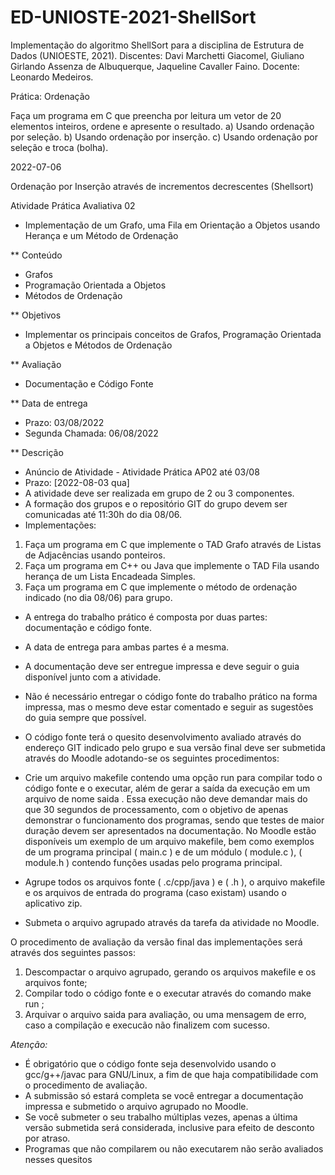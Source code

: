 # ED-UNIOSTE-2021-ShellSort
Implementação do algoritmo ShellSort para a disciplina de Estrutura de Dados (UNIOESTE, 2021). Discentes: Davi Marchetti Giacomel, Giuliano Girlando Assenza de Albuquerque, Jaqueline Cavaller Faino. Docente: Leonardo Medeiros.

Prática: Ordenação

Faça um programa em C que preencha por leitura um vetor de 20 elementos inteiros, ordene e apresente o resultado.
a) Usando ordenação por seleção.
b) Usando ordenação por inserção.
c) Usando ordenação por seleção e troca (bolha).

2022-07-06

Ordenação por Inserção através de incrementos decrescentes (Shellsort)

Atividade Prática Avaliativa 02

* Implementação de um Grafo, uma Fila em Orientação a Objetos usando Herança e um Método de Ordenação

** Conteúdo
- Grafos
- Programação Orientada a Objetos
- Métodos de Ordenação

** Objetivos
- Implementar os principais conceitos de Grafos, Programação Orientada a Objetos e Métodos de Ordenação

** Avaliação
- Documentação e Código Fonte

** Data de entrega
- Prazo: 03/08/2022
- Segunda Chamada: 06/08/2022

** Descrição
- Anúncio de Atividade - Atividade Prática AP02 até 03/08
- Prazo: [2022-08-03 qua]
- A atividade deve ser realizada em grupo de 2 ou 3 componentes.
- A formação dos grupos e o repositório GIT do grupo devem ser comunicadas até 11:30h do dia 08/06.
- Implementações:
1) Faça um programa em C que implemente o TAD Grafo através de Listas de Adjacências usando ponteiros.
2) Faça um programa em C++ ou Java que implemente o TAD Fila usando herança de um Lista Encadeada Simples.
3) Faça um programa em C que implemente o método de ordenação indicado (no dia 08/06) para grupo.
- A entrega do trabalho prático é composta por duas partes: documentação e código fonte.
- A data de entrega para ambas partes é a mesma.
- A documentação deve ser entregue impressa e deve seguir o guia disponível junto com a atividade.
- Não é necessário entregar o código fonte do trabalho prático na forma impressa, mas o mesmo deve estar comentado e seguir as sugestões do guia sempre que possível.
- O código fonte terá o quesito desenvolvimento avaliado através do endereço GIT indicado pelo grupo e sua versão final deve ser submetida através do Moodle adotando-se os seguintes procedimentos:

- Crie um arquivo makefile contendo uma opção run para compilar todo o código fonte e o executar, além de gerar a saída da execução em um arquivo de nome saida . Essa execução não deve demandar mais do que 30 segundos de processamento, com o objetivo de apenas demonstrar o funcionamento dos programas, sendo que testes de maior duração devem ser apresentados na documentação. No Moodle estão disponíveis um exemplo de um arquivo makefile, bem como exemplos de um programa principal ( main.c ) e de um módulo ( module.c ), ( module.h ) contendo funções usadas pelo programa principal.
- Agrupe todos os arquivos fonte ( .c/cpp/java ) e ( .h ), o arquivo makefile e os arquivos de entrada do programa (caso existam) usando o aplicativo zip.
- Submeta o arquivo agrupado através da tarefa da atividade no Moodle.

O procedimento de avaliação da versão final das implementações será através dos seguintes passos:

1. Descompactar o arquivo agrupado, gerando os arquivos makefile e os arquivos fonte;
2. Compilar todo o código fonte e o executar através do comando make run ;
3. Arquivar o arquivo saida para avaliação, ou uma mensagem de erro, caso a compilação e execucão não finalizem com sucesso.

*Atenção:*

- É obrigatório que o código fonte seja desenvolvido usando o gcc/g++/javac para GNU/Linux, a fim de que haja compatibilidade com o procedimento de avaliação.
- A submissão só estará completa se você entregar a documentação impressa e submetido o arquivo agrupado no Moodle.
- Se você submeter o seu trabalho múltiplas vezes, apenas a última versão submetida será considerada, inclusive para efeito de desconto por atraso.
- Programas que não compilarem ou não executarem não serão avaliados nesses quesitos
